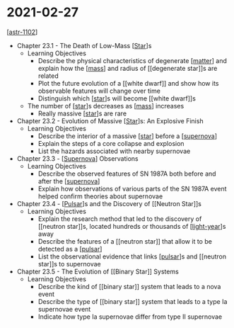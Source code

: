 # 2021-02-27

[[astr-1102]]

- Chapter 23.1 - The Death of Low-Mass [[Star]]s
  - Learning Objectives
    - Describe the physical characteristics of degenerate [[matter]] and explain how the [[mass]] and radius of [[degenerate star]]s are related
    - Plot the future evolution of a [[white dwarf]] and show how its observable features will change over time
    - Distinguish which [[star]]s will become [[white dwarf]]s
  - The number of [[star]]s decreases as [[mass]] increases
    - Really massive [[star]]s are rare
- Chapter 23.2 - Evolution of Massive [[Star]]s: An Explosive Finish
  - Learning Objectives
    - Describe the interior of a massive [[star]] before a [[supernova]]
    - Explain the steps of a core collapse and explosion
    - List the hazards associated with nearby supernovae
- Chapter 23.3 - [[Supernova]] Observations
  - Learning Objectives
    - Describe the observed features of SN 1987A both before and after the [[supernova]]
    - Explain how observations of various parts of the SN 1987A event helped confirm theories about supernovae
- Chapter 23.4 - [[Pulsar]]s and the Discovery of [[Neutron Star]]s
  - Learning Objectives
    - Explain the research method that led to the discovery of [[neutron star]]s, located hundreds or thousands of [[light-year]]s away
    - Describe the features of a [[neutron star]] that allow it to be detected as a [[pulsar]]
    - List the observational evidence that links [[pulsar]]s and [[neutron star]]s to supernovae
- Chapter 23.5 - The Evolution of [[Binary Star]] Systems
  - Learning Objectives
    - Describe the kind of [[binary star]] system that leads to a nova event
    - Describe the type of [[binary star]] system that leads to a type Ia supernovae event
    - Indicate how type Ia supernovae differ from type II supernovae

[//begin]: # "Autogenerated link references for markdown compatibility"
[astr-1102]: astr-1102 "ASTR 1102 - Intro to Stars and Galaxies"
[matter]: matter "Matter"
[mass]: mass "Mass"
[star]: star "Star"
[supernova]: supernova "Supernova"
[light-year]: light-year "Light-year"
[pulsar]: pulsar "Pulsar"
[//end]: # "Autogenerated link references"